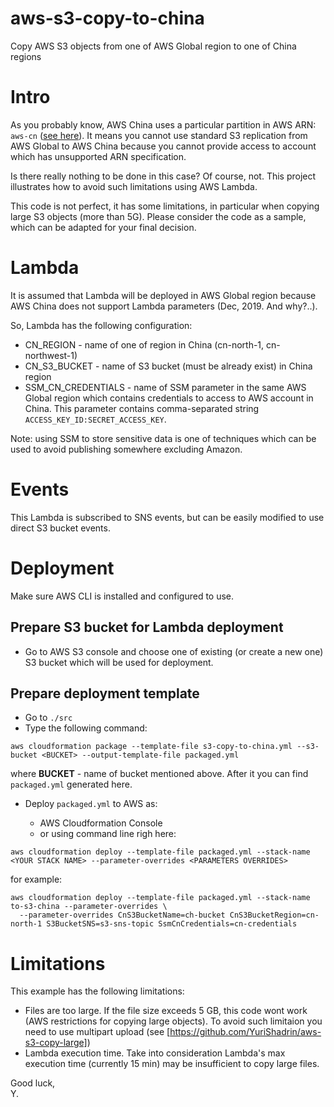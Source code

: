 # aws-s3-copy-to-china
Copy AWS S3 objects from one of AWS Global region to one of China regions

# Intro
As you probably know, AWS China uses a particular partition in AWS ARN: `aws-cn` ([see here](https://docs.amazonaws.cn/en_us/general/latest/gr/aws-arns-and-namespaces.html)).
It means you cannot use standard S3 replication from AWS Global to AWS China because
you cannot provide access to account which has unsupported ARN specification.

Is there really nothing to be done in this case? Of course, not. This project illustrates how to avoid such limitations using AWS Lambda.

This code is not perfect, it has some limitations, in particular when copying large S3 objects (more than 5G).
Please consider the code as a sample, which can be adapted for your final decision.

# Lambda
It is assumed that Lambda will be deployed in AWS Global region because AWS China does not support
Lambda parameters (Dec, 2019. And why?..).

So, Lambda has the following configuration:
* CN_REGION - name of one of region in China (cn-north-1, cn-northwest-1)
* CN_S3_BUCKET - name of S3 bucket (must be already exist) in China region
* SSM_CN_CREDENTIALS - name of SSM parameter in the same AWS Global region which contains credentials to access to AWS account in China.
This parameter contains comma-separated string `ACCESS_KEY_ID:SECRET_ACCESS_KEY`. 

Note: using SSM to store sensitive data is one of techniques which can be used to avoid publishing somewhere excluding Amazon.

# Events
This Lambda is subscribed to SNS events, but can be easily modified to use direct S3 bucket events.

# Deployment
Make sure AWS CLI is installed and configured to use.

## Prepare S3 bucket for Lambda deployment
* Go to AWS S3 console and choose one of existing (or create a new one) S3 bucket which will be used for deployment.

## Prepare deployment template
* Go to `./src`
* Type the following command:
```
aws cloudformation package --template-file s3-copy-to-china.yml --s3-bucket <BUCKET> --output-template-file packaged.yml
```

where **BUCKET** - name of bucket mentioned above. After it you can find `packaged.yml` generated here.

* Deploy `packaged.yml` to AWS as:

   * AWS Cloudformation Console
   * or using command line righ here:

```
aws cloudformation deploy --template-file packaged.yml --stack-name <YOUR STACK NAME> --parameter-overrides <PARAMETERS OVERRIDES>
```
for example:
```
aws cloudformation deploy --template-file packaged.yml --stack-name to-s3-china --parameter-overrides \
  --parameter-overrides CnS3BucketName=ch-bucket CnS3BucketRegion=cn-north-1 S3BucketSNS=s3-sns-topic SsmCnCredentials=cn-credentials
```

# Limitations
This example has the following limitations:
* Files are too large. If the file size exceeds 5 GB, this code wont work (AWS restrictions for copying large objects). To avoid such limitaion you need to use multipart upload (see [https://github.com/YuriShadrin/aws-s3-copy-large])
* Lambda execution time. Take into consideration Lambda's max execution time (currently 15 min) may be insufficient to copy large files.

Good luck,  
Y.

